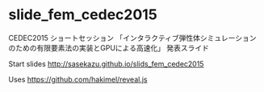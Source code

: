 # slide_fem_cedec2015
CEDEC2015 ショートセッション 「インタラクティブ弾性体シミュレーションのための有限要素法の実装とGPUによる高速化」 発表スライド

Start slides http://sasekazu.github.io/slids_fem_cedec2015

Uses https://github.com/hakimel/reveal.js